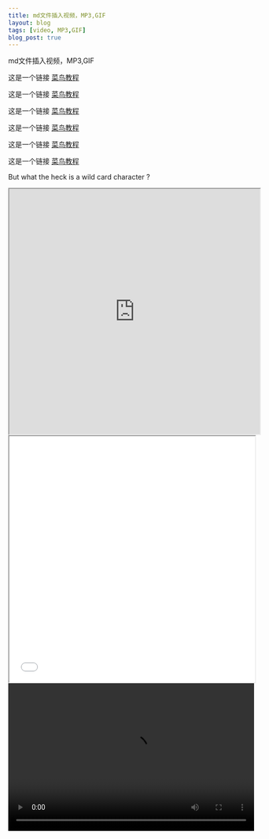 ```yaml
---
title: md文件插入视频，MP3,GIF
layout: blog
tags: [video, MP3,GIF]
blog_post: true
---
```


md文件插入视频，MP3,GIF

这是一个链接 [菜鸟教程](https://www.runoob.com)  

这是一个链接 [菜鸟教程](https://www.runoob.com)  

这是一个链接 [菜鸟教程](https://www.runoob.com)  

这是一个链接 [菜鸟教程](https://www.runoob.com)

这是一个链接 [菜鸟教程](https://www.runoob.com)

这是一个链接 [菜鸟教程](https://www.runoob.com)

<p class="lead">But what the heck is a wild card character ?</p>

<iframe height=498 width=510 src="https://www.douyin.com/video/6860414982971067648">
<iframe height=498 width=510 src="视频地址" frameborder=0 allowfullscreen></iframe>
<iframe height=500 width=500 src="gif地址">
<iframe name="music" src="http://.mp3" marginwidth="1px" marginheight="20px" width=100% height="80px" frameborder=1 　scrolling="yes">
</iframe>
<video src="视频链接" controls="controls" width="500" height="300">您的浏览器不支持播放该视频！</video>
